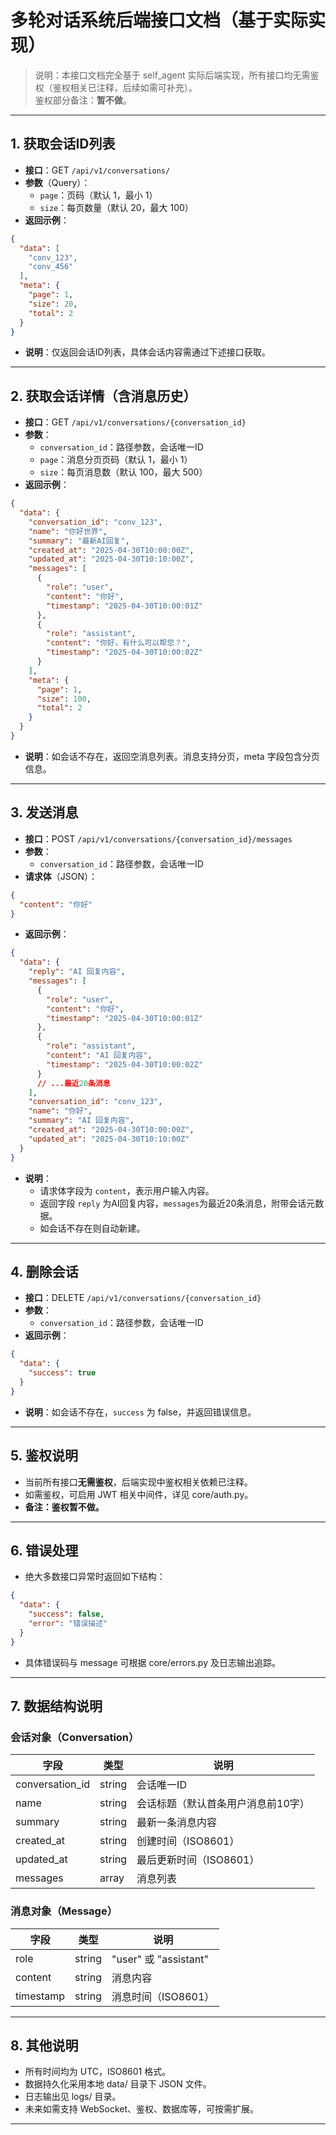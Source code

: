 # 多轮对话系统后端接口文档（基于实际实现）

> 说明：本接口文档完全基于 self_agent 实际后端实现，所有接口均无需鉴权（鉴权相关已注释，后续如需可补充）。  
> 鉴权部分备注：**暂不做**。

---

## 1. 获取会话ID列表

- **接口**：GET `/api/v1/conversations/`
- **参数**（Query）：
  - `page`：页码（默认 1，最小 1）
  - `size`：每页数量（默认 20，最大 100）
- **返回示例**：
```json
{
  "data": [
    "conv_123",
    "conv_456"
  ],
  "meta": {
    "page": 1,
    "size": 20,
    "total": 2
  }
}
```
- **说明**：仅返回会话ID列表，具体会话内容需通过下述接口获取。

---

## 2. 获取会话详情（含消息历史）

- **接口**：GET `/api/v1/conversations/{conversation_id}`
- **参数**：
  - `conversation_id`：路径参数，会话唯一ID
  - `page`：消息分页页码（默认 1，最小 1）
  - `size`：每页消息数（默认 100，最大 500）
- **返回示例**：
```json
{
  "data": {
    "conversation_id": "conv_123",
    "name": "你好世界",
    "summary": "最新AI回复",
    "created_at": "2025-04-30T10:00:00Z",
    "updated_at": "2025-04-30T10:10:00Z",
    "messages": [
      {
        "role": "user",
        "content": "你好",
        "timestamp": "2025-04-30T10:00:01Z"
      },
      {
        "role": "assistant",
        "content": "你好，有什么可以帮您？",
        "timestamp": "2025-04-30T10:00:02Z"
      }
    ],
    "meta": {
      "page": 1,
      "size": 100,
      "total": 2
    }
  }
}
```
- **说明**：如会话不存在，返回空消息列表。消息支持分页，meta 字段包含分页信息。

---

## 3. 发送消息

- **接口**：POST `/api/v1/conversations/{conversation_id}/messages`
- **参数**：
  - `conversation_id`：路径参数，会话唯一ID
- **请求体**（JSON）：
```json
{
  "content": "你好"
}
```
- **返回示例**：
```json
{
  "data": {
    "reply": "AI 回复内容",
    "messages": [
      {
        "role": "user",
        "content": "你好",
        "timestamp": "2025-04-30T10:00:01Z"
      },
      {
        "role": "assistant",
        "content": "AI 回复内容",
        "timestamp": "2025-04-30T10:00:02Z"
      }
      // ...最近20条消息
    ],
    "conversation_id": "conv_123",
    "name": "你好",
    "summary": "AI 回复内容",
    "created_at": "2025-04-30T10:00:00Z",
    "updated_at": "2025-04-30T10:10:00Z"
  }
}
```
- **说明**：
  - 请求体字段为 `content`，表示用户输入内容。
  - 返回字段 `reply` 为AI回复内容，`messages`为最近20条消息，附带会话元数据。
  - 如会话不存在则自动新建。

---

## 4. 删除会话

- **接口**：DELETE `/api/v1/conversations/{conversation_id}`
- **参数**：
  - `conversation_id`：路径参数，会话唯一ID
- **返回示例**：
```json
{
  "data": {
    "success": true
  }
}
```
- **说明**：如会话不存在，`success` 为 false，并返回错误信息。

---

## 5. 鉴权说明

- 当前所有接口**无需鉴权**，后端实现中鉴权相关依赖已注释。
- 如需鉴权，可启用 JWT 相关中间件，详见 core/auth.py。
- **备注：鉴权暂不做。**

---

## 6. 错误处理

- 绝大多数接口异常时返回如下结构：
```json
{
  "data": {
    "success": false,
    "error": "错误描述"
  }
}
```
- 具体错误码与 message 可根据 core/errors.py 及日志输出追踪。

---

## 7. 数据结构说明

### 会话对象（Conversation）

| 字段           | 类型     | 说明                       |
|----------------|----------|----------------------------|
| conversation_id| string   | 会话唯一ID                 |
| name           | string   | 会话标题（默认首条用户消息前10字）|
| summary        | string   | 最新一条消息内容           |
| created_at     | string   | 创建时间（ISO8601）        |
| updated_at     | string   | 最后更新时间（ISO8601）    |
| messages       | array    | 消息列表                   |

### 消息对象（Message）

| 字段     | 类型   | 说明                |
|----------|--------|---------------------|
| role     | string | "user" 或 "assistant"|
| content  | string | 消息内容            |
| timestamp| string | 消息时间（ISO8601） |

---

## 8. 其他说明

- 所有时间均为 UTC，ISO8601 格式。
- 数据持久化采用本地 data/ 目录下 JSON 文件。
- 日志输出见 logs/ 目录。
- 未来如需支持 WebSocket、鉴权、数据库等，可按需扩展。

---
